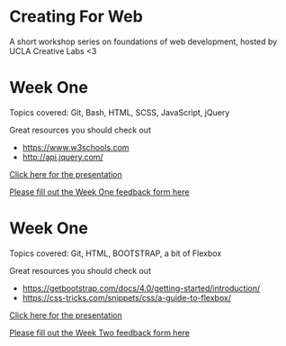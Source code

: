 # Creating For Web
A short workshop series on foundations of web development, hosted by UCLA Creative Labs &lt;3

# Week One
Topics covered: Git, Bash, HTML, SCSS, JavaScript, jQuery

Great resources you should check out
  * https://www.w3schools.com
  * http://api.jquery.com/

[Click here for the presentation](https://docs.google.com/presentation/d/1vfxWBv2iXhfH2RkJvc2i8xNUQxTsQ35Mb_n6mWB0NnI/edit?usp=sharing)

[Please fill out the Week One feedback form here](https://goo.gl/forms/c7R7PI6NqGK3yR2M2)

# Week One
Topics covered: Git, HTML, BOOTSTRAP, a bit of Flexbox

Great resources you should check out
  * https://getbootstrap.com/docs/4.0/getting-started/introduction/
  * https://css-tricks.com/snippets/css/a-guide-to-flexbox/

[Click here for the presentation](https://docs.google.com/presentation/d/17GtCqA4pCP5qmlLaCzVqhV_wXohzPBYIMYVSkV-OZgA/edit?usp=sharing)

[Please fill out the Week Two feedback form here](https://goo.gl/forms/UkAkL8yp2u9XKFol1)
